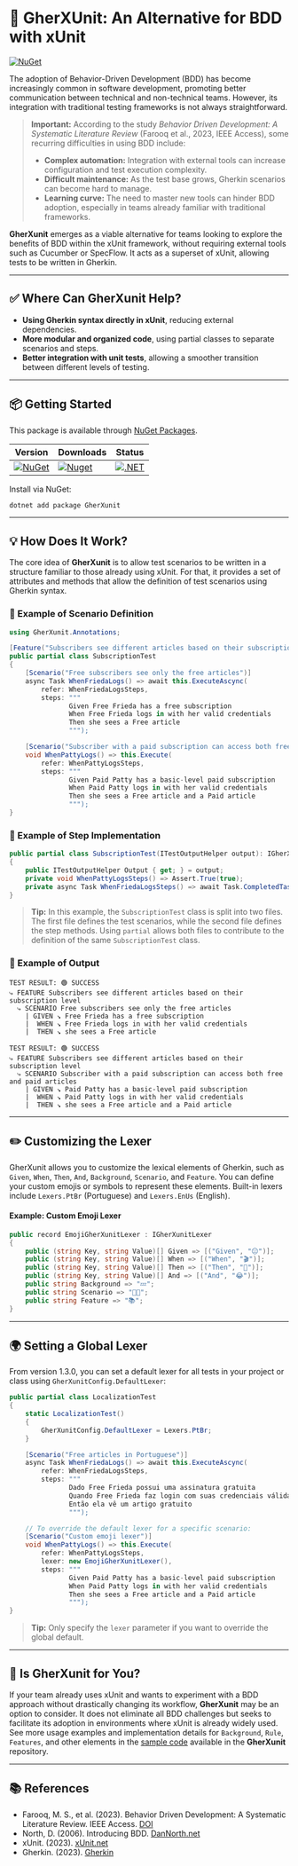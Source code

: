 # 🚀 GherXUnit: An Alternative for BDD with xUnit

[![NuGet](https://img.shields.io/nuget/v/GherXunit.svg)](https://www.nuget.org/packages/GherXunit)

The adoption of Behavior-Driven Development (BDD) has become increasingly common in software development, promoting better communication between technical and non-technical teams. However, its integration with traditional testing frameworks is not always straightforward.

> **Important:**
> According to the study _Behavior Driven Development: A Systematic Literature Review_ (Farooq et al., 2023, IEEE Access), some recurring difficulties in using BDD include:
> - **Complex automation:** Integration with external tools can increase configuration and test execution complexity.
> - **Difficult maintenance:** As the test base grows, Gherkin scenarios can become hard to manage.
> - **Learning curve:** The need to master new tools can hinder BDD adoption, especially in teams already familiar with traditional frameworks.

**GherXunit** emerges as a viable alternative for teams looking to explore the benefits of BDD within the xUnit framework, without requiring external tools such as Cucumber or SpecFlow. It acts as a superset of xUnit, allowing tests to be written in Gherkin.

---

## ✅ Where Can GherXunit Help?

- **Using Gherkin syntax directly in xUnit**, reducing external dependencies.
- **More modular and organized code**, using partial classes to separate scenarios and steps.
- **Better integration with unit tests**, allowing a smoother transition between different levels of testing.

---

## 📦 Getting Started

This package is available through [NuGet Packages](https://www.nuget.org/packages/GherXunit/).

| Version | Downloads | Status |
| ------- | --------- | ------ |
| [![NuGet](https://img.shields.io/nuget/v/GherXunit.svg)](https://www.nuget.org/packages/GherXunit) | [![Nuget](https://img.shields.io/nuget/dt/GherXunit.svg)](https://www.nuget.org/packages/GherXunit) | [![.NET](https://github.com/emergingcode/gherxunit/actions/workflows/dotnet.yml/badge.svg)](https://github.com/emergingcode/gherxunit/actions/workflows/dotnet.yml) |

Install via NuGet:

```sh
dotnet add package GherXunit
```

---

## 💡 How Does It Work?

The core idea of **GherXunit** is to allow test scenarios to be written in a structure familiar to those already using xUnit. For that, it provides a set of attributes and methods that allow the definition of test scenarios using Gherkin syntax.

### 📌 Example of Scenario Definition

```csharp
using GherXunit.Annotations;

[Feature("Subscribers see different articles based on their subscription level")]
public partial class SubscriptionTest
{
    [Scenario("Free subscribers see only the free articles")]
    async Task WhenFriedaLogs() => await this.ExecuteAscync(
        refer: WhenFriedaLogsSteps,
        steps: """
               Given Free Frieda has a free subscription
               When Free Frieda logs in with her valid credentials
               Then she sees a Free article
               """);

    [Scenario("Subscriber with a paid subscription can access both free and paid articles")]
    void WhenPattyLogs() => this.Execute(
        refer: WhenPattyLogsSteps,
        steps: """
               Given Paid Patty has a basic-level paid subscription
               When Paid Patty logs in with her valid credentials
               Then she sees a Free article and a Paid article
               """);
}
```

### 📌 Example of Step Implementation

```csharp
public partial class SubscriptionTest(ITestOutputHelper output): IGherXunit
{
    public ITestOutputHelper Output { get; } = output;
    private void WhenPattyLogsSteps() => Assert.True(true);
    private async Task WhenFriedaLogsSteps() => await Task.CompletedTask;
}
```

> **Tip:** In this example, the `SubscriptionTest` class is split into two files. The first file defines the test scenarios, while the second file defines the step methods. Using `partial` allows both files to contribute to the definition of the same `SubscriptionTest` class.

### 📌 Example of Output

```gherkindotnet
TEST RESULT: 🟢 SUCCESS
⤷ FEATURE Subscribers see different articles based on their subscription level
  ⤷ SCENARIO Free subscribers see only the free articles
    | GIVEN ↘ Free Frieda has a free subscription
    |  WHEN ↘ Free Frieda logs in with her valid credentials
    |  THEN ↘ she sees a Free article

TEST RESULT: 🟢 SUCCESS
⤷ FEATURE Subscribers see different articles based on their subscription level
  ⤷ SCENARIO Subscriber with a paid subscription can access both free and paid articles
    | GIVEN ↘ Paid Patty has a basic-level paid subscription
    |  WHEN ↘ Paid Patty logs in with her valid credentials
    |  THEN ↘ she sees a Free article and a Paid article
```

---

## ✏️ Customizing the Lexer

GherXunit allows you to customize the lexical elements of Gherkin, such as `Given`, `When`, `Then`, `And`, `Background`, `Scenario`, and `Feature`. You can define your custom emojis or symbols to represent these elements. Built-in lexers include `Lexers.PtBr` (Portuguese) and `Lexers.EnUs` (English).

#### Example: Custom Emoji Lexer

```csharp
public record EmojiGherXunitLexer : IGherXunitLexer
{
    public (string Key, string Value)[] Given => [("Given", "😐")];
    public (string Key, string Value)[] When => [("When", "🎬")];
    public (string Key, string Value)[] Then => [("Then", "🙏")];
    public (string Key, string Value)[] And => [("And", "😂")];
    public string Background => "💤";
    public string Scenario => "🥒📕";
    public string Feature => "📚";
}
```

---

## 🌍 Setting a Global Lexer

From version 1.3.0, you can set a default lexer for all tests in your project or class using `GherXunitConfig.DefaultLexer`:

```csharp
public partial class LocalizationTest
{
    static LocalizationTest()
    {
        GherXunitConfig.DefaultLexer = Lexers.PtBr;
    }

    [Scenario("Free articles in Portuguese")]
    async Task WhenFriedaLogs() => await this.ExecuteAscync(
        refer: WhenFriedaLogsSteps,
        steps: """
               Dado Free Frieda possui uma assinatura gratuita
               Quando Free Frieda faz login com suas credenciais válidas
               Então ela vê um artigo gratuito
               """);

    // To override the default lexer for a specific scenario:
    [Scenario("Custom emoji lexer")]
    void WhenPattyLogs() => this.Execute(
        refer: WhenPattyLogsSteps,
        lexer: new EmojiGherXunitLexer(),
        steps: """
               Given Paid Patty has a basic-level paid subscription
               When Paid Patty logs in with her valid credentials
               Then she sees a Free article and a Paid article
               """);
}
```

> **Tip:** Only specify the `lexer` parameter if you want to override the global default.

---

## 🔎 Is GherXunit for You?

If your team already uses xUnit and wants to experiment with a BDD approach without drastically changing its workflow, **GherXunit** may be an option to consider. It does not eliminate all BDD challenges but seeks to facilitate its adoption in environments where xUnit is already widely used. See more usage examples and implementation details for `Background`, `Rule`, `Features`, and other elements in the [sample code](/src/base/GherXunit.Core/Samples) available in the **GherXunit** repository.

---

## 📚 References

- Farooq, M. S., et al. (2023). Behavior Driven Development: A Systematic Literature Review. IEEE Access. [DOI](https://doi.org/10.1109/ACCESS.2023.3302356)
- North, D. (2006). Introducing BDD. [DanNorth.net](https://dannorth.net/introducing-bdd/)
- xUnit. (2023). [xUnit.net](https://xunit.net/)
- Gherkin. (2023). [Gherkin](https://cucumber.io/docs/gherkin/)
